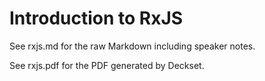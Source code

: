 Introduction to RxJS
====================

See rxjs.md for the raw Markdown including speaker notes.

See rxjs.pdf for the PDF generated by Deckset.

